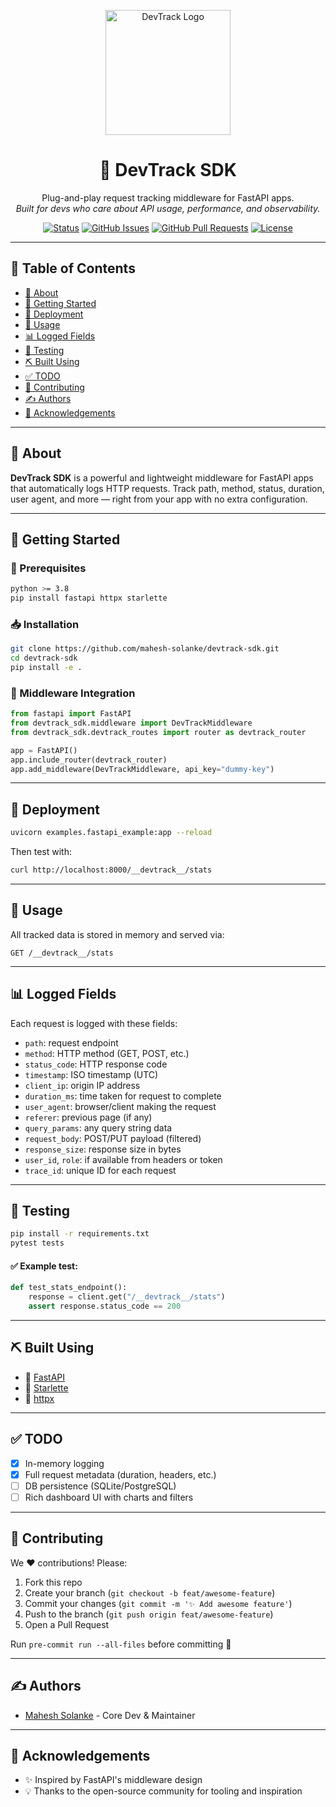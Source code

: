 
<p align="center">
  <a href="https://github.com/mahesh-solanke/devtrack-sdk" rel="noopener">
    <img width="200px" height="200px" src="../static/DevTrack.png" alt="DevTrack Logo">
  </a>
</p>

<h1 align="center">🚀 DevTrack SDK</h1>

<p align="center">
  Plug-and-play request tracking middleware for FastAPI apps. <br>
  <i>Built for devs who care about API usage, performance, and observability.</i>
</p>

<div align="center">

[![Status](https://img.shields.io/badge/status-active-success.svg)]()
[![GitHub Issues](https://img.shields.io/github/issues/mahesh-solanke/devtrack-sdk.svg)](https://github.com/mahesh-solanke/devtrack-sdk/issues)
[![GitHub Pull Requests](https://img.shields.io/github/issues-pr/mahesh-solanke/devtrack-sdk.svg)](https://github.com/mahesh-solanke/devtrack-sdk/pulls)
[![License](https://img.shields.io/badge/license-MIT-blue.svg)](/LICENSE)

</div>

---

## 🧭 Table of Contents

- [🧐 About](#about)
- [🏁 Getting Started](#getting_started)
- [🚀 Deployment](#deployment)
- [🎈 Usage](#usage)
- [📊 Logged Fields](#logged_fields)
- [🧪 Testing](#tests)
- [⛏️ Built Using](#built_using)
- [✅ TODO](#todo)
- [🤝 Contributing](#contributing)
- [✍️ Authors](#authors)
- [🎉 Acknowledgements](#acknowledgement)

---

## 🧐 About <a name="about"></a>

**DevTrack SDK** is a powerful and lightweight middleware for FastAPI apps that automatically logs HTTP requests. Track path, method, status, duration, user agent, and more — right from your app with no extra configuration.

---

## 🏁 Getting Started <a name="getting_started"></a>

### 🧰 Prerequisites

```bash
python >= 3.8
pip install fastapi httpx starlette
```

### 📥 Installation

```bash
git clone https://github.com/mahesh-solanke/devtrack-sdk.git
cd devtrack-sdk
pip install -e .
```

### 🧩 Middleware Integration

```python
from fastapi import FastAPI
from devtrack_sdk.middleware import DevTrackMiddleware
from devtrack_sdk.devtrack_routes import router as devtrack_router

app = FastAPI()
app.include_router(devtrack_router)
app.add_middleware(DevTrackMiddleware, api_key="dummy-key")
```

---

## 🚀 Deployment <a name="deployment"></a>

```bash
uvicorn examples.fastapi_example:app --reload
```

Then test with:

```bash
curl http://localhost:8000/__devtrack__/stats
```

---

## 🎈 Usage <a name="usage"></a>

All tracked data is stored in memory and served via:

```
GET /__devtrack__/stats
```

---

## 📊 Logged Fields <a name="logged_fields"></a>

Each request is logged with these fields:

- `path`: request endpoint
- `method`: HTTP method (GET, POST, etc.)
- `status_code`: HTTP response code
- `timestamp`: ISO timestamp (UTC)
- `client_ip`: origin IP address
- `duration_ms`: time taken for request to complete
- `user_agent`: browser/client making the request
- `referer`: previous page (if any)
- `query_params`: any query string data
- `request_body`: POST/PUT payload (filtered)
- `response_size`: response size in bytes
- `user_id`, `role`: if available from headers or token
- `trace_id`: unique ID for each request

---

## 🧪 Testing <a name="tests"></a>

```bash
pip install -r requirements.txt
pytest tests
```

#### ✅ Example test:

```python
def test_stats_endpoint():
    response = client.get("/__devtrack__/stats")
    assert response.status_code == 200
```

---

## ⛏️ Built Using <a name="built_using"></a>

- 🔹 [FastAPI](https://fastapi.tiangolo.com/)
- 🔹 [Starlette](https://www.starlette.io/)
- 🔹 [httpx](https://www.python-httpx.org/)

---

## ✅ TODO <a name="todo"></a>

- [x] In-memory logging
- [x] Full request metadata (duration, headers, etc.)
- [ ] DB persistence (SQLite/PostgreSQL)
- [ ] Rich dashboard UI with charts and filters

---

## 🤝 Contributing <a name="contributing"></a>

We ❤️ contributions! Please:

1. Fork this repo
2. Create your branch (`git checkout -b feat/awesome-feature`)
3. Commit your changes (`git commit -m '✨ Add awesome feature'`)
4. Push to the branch (`git push origin feat/awesome-feature`)
5. Open a Pull Request

Run `pre-commit run --all-files` before committing 🙏

---

## ✍️ Authors <a name="authors"></a>

- [Mahesh Solanke](https://github.com/mahesh-solanke) - Core Dev & Maintainer

---

## 🎉 Acknowledgements <a name="acknowledgement"></a>

- ✨ Inspired by FastAPI's middleware design
- 💡 Thanks to the open-source community for tooling and inspiration
